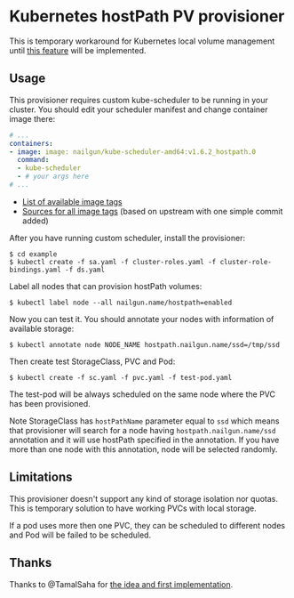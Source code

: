 # Kubernetes hostPath PV provisioner

This is temporary workaround for Kubernetes local volume management until
[this feature](https://github.com/kubernetes/community/blob/master/contributors/design-proposals/local-storage-overview.md)
will be implemented.


## Usage

This provisioner requires custom kube-scheduler to be running in your cluster. You should edit your scheduler manifest and
change container image there:

```yaml
# ...
containers:
- image: image: nailgun/kube-scheduler-amd64:v1.6.2_hostpath.0
  command:
  - kube-scheduler
  - # your args here
# ...
```

* [List of available image tags](https://hub.docker.com/r/nailgun/kube-scheduler-amd64/tags/)
* [Sources for all image tags](https://github.com/nailgun/kubernetes/branches/all) (based on upstream with one simple commit
added)

After you have running custom scheduler, install the provisioner:

```
$ cd example
$ kubectl create -f sa.yaml -f cluster-roles.yaml -f cluster-role-bindings.yaml -f ds.yaml
```

Label all nodes that can provision hostPath volumes:

```
$ kubectl label node --all nailgun.name/hostpath=enabled
```

Now you can test it. You should annotate your nodes with information of available storage:

```
$ kubectl annotate node NODE_NAME hostpath.nailgun.name/ssd=/tmp/ssd
```

Then create test StorageClass, PVC and Pod:

```
$ kubectl create -f sc.yaml -f pvc.yaml -f test-pod.yaml
```

The test-pod will be always scheduled on the same node where the PVC has been provisioned.

Note StorageClass has `hostPathName` parameter equal to `ssd` which means that provisioner will search for a node having
`hostpath.nailgun.name/ssd` annotation and it will use hostPath specified in the annotation. If you have more than one node
with this annotation, node will be selected randomly.


## Limitations

This provisioner doesn't support any kind of storage isolation nor quotas. This is temporary solution to have working PVCs with local storage.

If a pod uses more then one PVC, they can be scheduled to different nodes and Pod will be failed to be scheduled.


## Thanks

Thanks to @TamalSaha for [the idea and first implementation](https://github.com/kubernetes-incubator/external-storage/issues/15).
